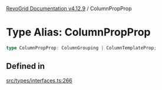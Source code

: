 [RevoGrid Documentation v4.12.9](README.md) / ColumnPropProp

# Type Alias: ColumnPropProp

```ts
type ColumnPropProp: ColumnGrouping | ColumnTemplateProp;
```

## Defined in

[src/types/interfaces.ts:266](https://github.com/revolist/revogrid/blob/5b626b1ece93ea60f82047d059b8a2635455feb4/src/types/interfaces.ts#L266)
